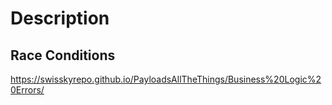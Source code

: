 # Description

## Race Conditions

https://swisskyrepo.github.io/PayloadsAllTheThings/Business%20Logic%20Errors/